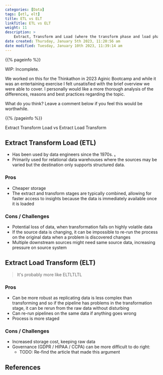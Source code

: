 ```yaml
---
categories: [Data]
tags: [etl, elt]
title: ETL vs ELT
linkTitle: ETL vs ELT
weight: 11
description: >
    Extract, Transform and Load (where the transform phase and load phase can be swapped) refers to processes for organising a data pipeline into conceptual or actual phases or stages.
date created: Thursday, January 5th 2023, 11:20:56 am
date modified: Tuesday, January 10th 2023, 11:39:14 am
---
```


{{% pageinfo %}}

WIP: Incomplete.

We worked on this for the Thinkathon in 2023 Aginic Bootcamp and while it was an entertaining exercise I felt unsatisfied with the brief overview we were able to cover. I personally would like a more thorough analysis of the differences, reasons and best practices regarding the topic.

What do you think? Leave a comment below if you feel this would be worthwhile.

{{% /pageinfo %}}

Extract Transform Load vs Extract Load Transform

## Extract Transform Load (ETL)

* Has been used by data engineers since the 1970s. [₁][1]
* Primarily used for relational data warehouses where the sources may be varied but the destination only supports structured data.

### Pros

* Cheaper storage
* The extract and transform stages are typically combined, allowing for faster access to insights because the data is immediately available once it is loaded

### Cons / Challenges

* Potential loss of data, when transformation fails on highly volatile data
* If the source data is changing, it can be impossible to re-run the process on the original data when a problem is discovered changes
* Multiple downstream sources might need same source data, increasing pressure on source system

## Extract Load Transform (ELT)

> It's probably more like ELTLTLTL

### Pros

* Can be more robust as replicating data is less complex than transforming and so if the pipeline has problems in the transformation stage, it can be rerun from the raw data without disturbing
* Can re-run pipelines on the same data if anything goes wrong
* Process is more staged

### Cons / Challenges

* Increased storage cost, keeping raw data
* Governance (GDPR / HIPAA / CCPA) can be more difficult to do right:
    * TODO: Re-find the article that made this argument

## References

[1]: https://www.ibm.com/cloud/blog/elt-vs-etl-whats-the-difference
[2]:https://rivery.io/blog/etl-vs-elt/
[3]: https://www.guru99.com/etl-vs-elt.html
[4]: https://www.integrate.io/blog/etl-vs-elt/
[5]: https://www.snowflake.com/guides/etl-vs-elt
[6]: https://visualbi.com/blogs/featured/data-architecture-engineering/evolution-of-etl-to-elt/
